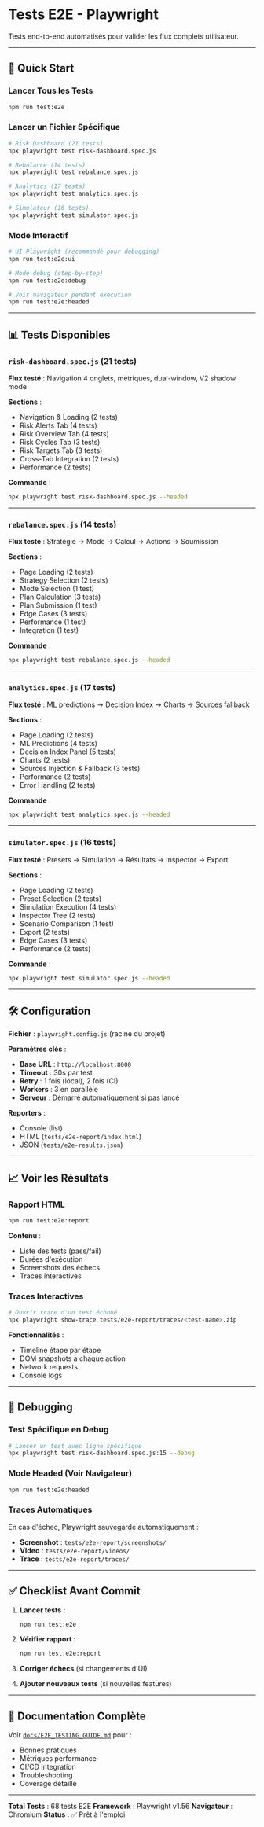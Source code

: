 # Tests E2E - Playwright

Tests end-to-end automatisés pour valider les flux complets utilisateur.

---

## 🚀 Quick Start

### Lancer Tous les Tests

```bash
npm run test:e2e
```

### Lancer un Fichier Spécifique

```bash
# Risk Dashboard (21 tests)
npx playwright test risk-dashboard.spec.js

# Rebalance (14 tests)
npx playwright test rebalance.spec.js

# Analytics (17 tests)
npx playwright test analytics.spec.js

# Simulateur (16 tests)
npx playwright test simulator.spec.js
```

### Mode Interactif

```bash
# UI Playwright (recommandé pour debugging)
npm run test:e2e:ui

# Mode debug (step-by-step)
npm run test:e2e:debug

# Voir navigateur pendant exécution
npm run test:e2e:headed
```

---

## 📊 Tests Disponibles

### `risk-dashboard.spec.js` (21 tests)

**Flux testé** : Navigation 4 onglets, métriques, dual-window, V2 shadow mode

**Sections** :
- Navigation & Loading (2 tests)
- Risk Alerts Tab (4 tests)
- Risk Overview Tab (4 tests)
- Risk Cycles Tab (3 tests)
- Risk Targets Tab (3 tests)
- Cross-Tab Integration (2 tests)
- Performance (2 tests)

**Commande** :
```bash
npx playwright test risk-dashboard.spec.js --headed
```

---

### `rebalance.spec.js` (14 tests)

**Flux testé** : Stratégie → Mode → Calcul → Actions → Soumission

**Sections** :
- Page Loading (2 tests)
- Strategy Selection (2 tests)
- Mode Selection (1 test)
- Plan Calculation (3 tests)
- Plan Submission (1 test)
- Edge Cases (3 tests)
- Performance (1 test)
- Integration (1 test)

**Commande** :
```bash
npx playwright test rebalance.spec.js --headed
```

---

### `analytics.spec.js` (17 tests)

**Flux testé** : ML predictions → Decision Index → Charts → Sources fallback

**Sections** :
- Page Loading (2 tests)
- ML Predictions (4 tests)
- Decision Index Panel (5 tests)
- Charts (2 tests)
- Sources Injection & Fallback (3 tests)
- Performance (2 tests)
- Error Handling (2 tests)

**Commande** :
```bash
npx playwright test analytics.spec.js --headed
```

---

### `simulator.spec.js` (16 tests)

**Flux testé** : Presets → Simulation → Résultats → Inspector → Export

**Sections** :
- Page Loading (2 tests)
- Preset Selection (2 tests)
- Simulation Execution (4 tests)
- Inspector Tree (2 tests)
- Scenario Comparison (1 test)
- Export (2 tests)
- Edge Cases (3 tests)
- Performance (2 tests)

**Commande** :
```bash
npx playwright test simulator.spec.js --headed
```

---

## 🛠️ Configuration

**Fichier** : `playwright.config.js` (racine du projet)

**Paramètres clés** :
- **Base URL** : `http://localhost:8000`
- **Timeout** : 30s par test
- **Retry** : 1 fois (local), 2 fois (CI)
- **Workers** : 3 en parallèle
- **Serveur** : Démarré automatiquement si pas lancé

**Reporters** :
- Console (list)
- HTML (`tests/e2e-report/index.html`)
- JSON (`tests/e2e-results.json`)

---

## 📈 Voir les Résultats

### Rapport HTML

```bash
npm run test:e2e:report
```

**Contenu** :
- Liste des tests (pass/fail)
- Durées d'exécution
- Screenshots des échecs
- Traces interactives

### Traces Interactives

```bash
# Ouvrir trace d'un test échoué
npx playwright show-trace tests/e2e-report/traces/<test-name>.zip
```

**Fonctionnalités** :
- Timeline étape par étape
- DOM snapshots à chaque action
- Network requests
- Console logs

---

## 🐛 Debugging

### Test Spécifique en Debug

```bash
# Lancer un test avec ligne spécifique
npx playwright test risk-dashboard.spec.js:15 --debug
```

### Mode Headed (Voir Navigateur)

```bash
npm run test:e2e:headed
```

### Traces Automatiques

En cas d'échec, Playwright sauvegarde automatiquement :
- **Screenshot** : `tests/e2e-report/screenshots/`
- **Video** : `tests/e2e-report/videos/`
- **Trace** : `tests/e2e-report/traces/`

---

## ✅ Checklist Avant Commit

1. **Lancer tests** :
   ```bash
   npm run test:e2e
   ```

2. **Vérifier rapport** :
   ```bash
   npm run test:e2e:report
   ```

3. **Corriger échecs** (si changements d'UI)

4. **Ajouter nouveaux tests** (si nouvelles features)

---

## 📖 Documentation Complète

Voir [`docs/E2E_TESTING_GUIDE.md`](../../docs/E2E_TESTING_GUIDE.md) pour :
- Bonnes pratiques
- Métriques performance
- CI/CD integration
- Troubleshooting
- Coverage détaillé

---

**Total Tests** : 68 tests E2E
**Framework** : Playwright v1.56
**Navigateur** : Chromium
**Status** : ✅ Prêt à l'emploi
